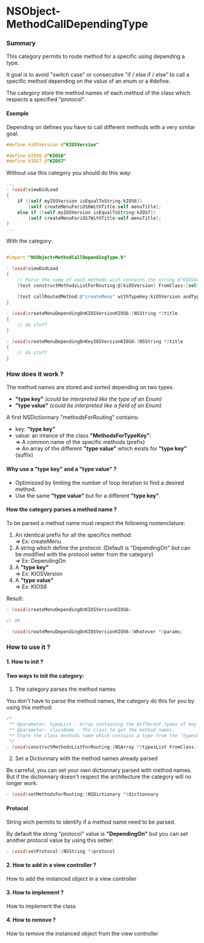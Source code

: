 NSObject-MethodCallDependingType
================================

### Summary

This category permits to route method for a specific using depending a type.

It goal is to avoid "switch case" or consecutive "if / else if / else" to call a specific method depending on the value of an enum or a #define.

The category store the method names of each method of the class which respects a specified "protocol".

#### Exemple

Depending on defines you have to call different methods with a very similar goal.

```objectivec
#define kiOSVersion @"KIOSVersion"

#define kIOS6 @"KIOS6"
#define kIOS7 @"KIOS7"

```

Without use this category you should do this way:

```objectivec
...
- (void)viewDidLoad
{
    if ([self.myIOSVersion isEqualToString:kIOS6])
        [self createMenuForiOS6WithTitle:self.menuTitle];
    else if ([self.myIOSVersion isEqualToString:kIOS7])
        [self createMenuForiOS7WithTitle:self.menuTitle];
}
...
```

With the category:

```objectivec

#import "NSObject+MethodCallDependingType.h"

- (void)viewDidLoad
{
    // Parse the name of each methods wich contains the string @"KIOSVersion" and store them
    [test constructMethodsListForRouting:@[kiOSVersion] FromClass:[self class]];
    
    [test callRoutedMethod:@"createMenu" withTypeKey:kiOSVersion andTypeValue:kIOS6 andParameters:self.menuTitle];
}

- (void)createMenuDependingOnKIOSVersionKIOS6:(NSString *)title
{
    // do stuff
}

- (void)createMenuDependingOnKeyIOSVersionKIOS6:(NSString *)title
{
    // do stuff
}
```

### How does it work ?

The method names are stored and sorted depending on two types.

* **"type key"** _(could be interpreted like the type of an Enum)_
* **"type value"** _(could be interpreted like a field of an Enum)_

A first NSDictionnary "methodsForRouting" contains:
* key: **"type key"**
* value: an intance of the class **"MethodsForTypeKey"**:  
                ⇒ A common name of the specific methods (prefix)  
                ⇒ An array of the different **"type value"** which exists for **"type key"** (suffix)

#### Why use a **"type key"** and a **"type value"** ?

* Optimiszed by limiting the number of loop iteration to find a desired method.
* Use the same **"type value"** but for a different **"type key"**.

#### How the category parses a method name ?

To be parsed a method name must respect the following nomenclature:

1. An identical prefix for all the specifics method:  
    ⇒ Ex: createMenu
2. A string which define the protocol: (Default is "DependingOn" but can be modified with the protocol setter from the category)  
    ⇒ Ex: DependingOn
3. A **"type key"**  
    ⇒ Ex: KIOSVersion
4. A **"type value"**  
    ⇒ Ex: KIOS6

Result:

```objectivec
- (void)createMenuDependingOnKIOSVersionKIOS6;

// OR

- (void)createMenuDependingOnKIOSVersionKIOS6:(Whatever *)params;
```


### How to use it ?

#### 1. How to init ?  

#### Two ways to init the category:

1. The category parses the method names

You don't have to parse the method names, the category do this for you by using this method:

```objectivec
/*
 ** @parameter: typeList - Array containing the different types of key that the user need to route his methods.
 ** @parameter: className - The class to get the method names.
 ** Store the class methods name which contains a type from the "typesList" given in paramter
 */
- (void)constructMethodsListForRouting:(NSArray *)typesList FromClass:(Class)className;
```

2. Set a Dictionnary with the method names already parsed

Be carreful, you can set your own dictionnary parsed with method names. But if the dictionnary doesn't respect the architecture the category will no longer work.

```objectivec
- (void)setMethodsForRouting:(NSDictionary *)dictionnary
```

#### Protocol

String wich permits to identify if a method name need to be parsed.

By default the string "protocol" value is **"DependingOn"** but you can set another protocol value by using this setter:

```objectivec
- (void)setProtocol:(NSString *)protocol
```

#### 2. How to add in a view controller ?

How to add the instanced object in a view controller

#### 3. How to implement ?

How to implement the class  

#### 4. How to remove ?

How to remove the instanced object from the view controller

